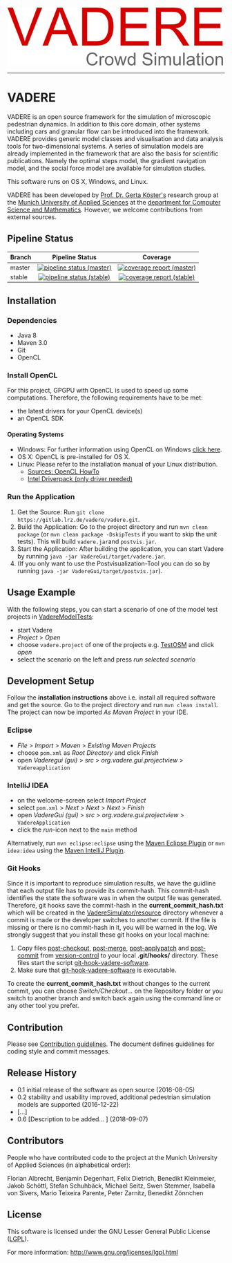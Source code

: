 ![VADERE](vadere.png "VADERE")

---

# VADERE

VADERE is an open source framework for the simulation of microscopic pedestrian dynamics. In addition to this core domain, other systems including cars and granular flow can be introduced into the framework. VADERE provides generic model classes and visualisation and data analysis tools for two-dimensional systems. A series of simulation models are already implemented in the framework that are also the basis for scientific publications. Namely the optimal steps model, the gradient navigation model, and the social force model are available for simulation studies.

This software runs on OS X, Windows, and Linux.

VADERE has been developed by [Prof. Dr. Gerta Köster's](http://www.cs.hm.edu/die_fakultaet/ansprechpartner/professoren/koester/index.de.html)
research group at the [Munich University of Applied Sciences](https://www.hm.edu/) at the
[department for Computer Science and Mathematics](http://cs.hm.edu/).
However, we welcome contributions from external sources.

## Pipeline Status

| Branch  | Pipeline Status  | Coverage |
|:--------|:----------------:|:--------:| 
| master  | [![pipeline status (master)](https://gitlab.lrz.de/vadere/vadere/badges/master/pipeline.svg)](https://gitlab.lrz.de/vadere/vadere/commits/master) | [![coverage report (master)](https://gitlab.lrz.de/vadere/vadere/badges/master/coverage.svg)](https://gitlab.lrz.de/vadere/vadere/commits/master) |
| stable | [![pipeline status (stable)](https://gitlab.lrz.de/vadere/vadere/badges/stable/pipeline.svg)](https://gitlab.lrz.de/vadere/vadere/commits/stable) | [![coverage report (stable)](https://gitlab.lrz.de/vadere/vadere/badges/stable/coverage.svg)](https://gitlab.lrz.de/vadere/vadere/commits/stable) |

## Installation

### Dependencies

* Java 8
* Maven 3.0
* Git
* OpenCL

### Install OpenCL

For this project, GPGPU with OpenCL is used to speed up some computations. Therefore, the following requirements have to be met:

* the latest drivers for your OpenCL device(s)
* an OpenCL SDK

#### Operating Systems

* Windows: For further information using OpenCL on Windows [click here](https://streamcomputing.eu/blog/2015-03-16/how-to-install-opencl-on-windows/).
* OS X: OpenCL is pre-installed for OS X.
* Linux: Please refer to the installation manual of your Linux distribution. 
  * [Sources: OpenCL HowTo](https://wiki.tiker.net/OpenCLHowTo)
  * [Intel Driverpack (only driver needed)](https://software.intel.com/en-us/articles/opencl-drivers#latest_linux_driver)

### Run the Application

1. Get the Source: Run `git clone https://gitlab.lrz.de/vadere/vadere.git`.
2. Build the Application: Go to the project directory and run `mvn clean package` (or `mvn clean package -DskipTests` if you want to skip the unit tests). This will build `vadere.jar`and `postvis.jar`. 
3. Start the Application: After building the application, you can start Vadere by running `java -jar VadereGui/target/vadere.jar`.
4. (If you only want to use the Postvisualization-Tool you can do so by running `java -jar VadereGui/target/postvis.jar`).

## Usage Example

With the following steps, you can start a scenario of one of the model test projects in [VadereModelTests](VadereModelTests):

- start Vadere 
- *Project* > *Open* 
- choose `vadere.project` of one of the projects e.g. [TestOSM](VadereModelTests/TestOSM) and click *open*
- select the scenario on the left and press *run selected scenario*


## Development Setup

Follow the **installation instructions** above i.e. install all required software and get the source. Go to the project directory and run `mvn clean install`. The project can now be imported *As Maven Project* in your IDE.

### Eclipse

- *File* > *Import* > *Maven* > *Existing Maven Projects*
- choose `pom.xml` as *Root Directory* and click *Finish*
- open *Vaderegui (gui)* > *src* > *org.vadere.gui.projectview* > `Vadereapplication`

### IntelliJ IDEA

- on the welcome-screen select *Import Project*
- select `pom.xml` > *Next* > *Next* > *Next* > *Finish*
- open *VadereGui (gui)* > *src* > *org.vadere.gui.projectview* > `VadereApplication`
- click the *run*-icon next to the `main` method

Alternatively, run `mvn eclipse:eclipse` using the [Maven Eclipse Plugin](http://maven.apache.org/plugins/maven-eclipse-plugin/usage.html) or `mvn idea:idea` using the [Maven IntelliJ Plugin](http://maven.apache.org/plugins/maven-idea-plugin/).

### Git Hooks

Since it is important to reproduce simulation results, we have the guidline that each output file has to provide its commit-hash. This commit-hash identifies
the state the software was in when the output file was generated. Therefore, git hooks save the commit-hash in the **current_commit_hash.txt** which
will be created in the [VadereSimulator/resource](vadere/VadereSimulator/resource) directory whenever a commit is made or the developer
switches to another commit. If the file is missing or there is no commit-hash in it, you will be warned in the log. 
We strongly suggest that you install these git hooks on your local machine:

1. Copy files [post-checkout](Documentation/version-control/post-checkout), [post-merge](Documentation/version-control/post-merge), 
[post-applypatch](Documentation/version-control/post-applypatch) and [post-commit](Documentation/version-control/post-commit) 
from [version-control](Documentation/version-control) to your local **.git/hooks/** directory.
These files start the script [git-hook-vadere-software](Documentation/version-control/git-hook-vadere-software).
2. Make sure that [git-hook-vadere-software](Documentation/version-control/git-hook-vadere-software) is executable.

To create the **current_commit_hash.txt** without changes to the current commit, you can choose *Switch/Checkout...* on the Repository folder or you 
switch to another branch and switch back again using the command line or any other tool you prefer.

## Contribution

Please see [Contribution guidelines](CONTRIBUTING.md). The document defines guidelines for coding style and commit messages.

## Release History

- 0.1 initial release of the software as open source (2016-08-05)
- 0.2 stability and usability improved, additional pedestrian simulation models are supported (2016-12-22)
- [...]
- 0.6 [Description to be added... ] (2018-09-07)

## Contributors

People who have contributed code to the project at the Munich University of Applied Sciences (in alphabetical order):

Florian Albrecht, Benjamin Degenhart, Felix Dietrich, Benedikt Kleinmeier, Jakob Schöttl, Stefan Schuhbäck, Michael Seitz, Swen Stemmer, Isabella von Sivers, Mario Teixeira Parente, Peter Zarnitz, Benedikt Zönnchen

## License

This software is licensed under the GNU Lesser General Public License ([LGPL](LICENSE)).

For more information: http://www.gnu.org/licenses/lgpl.html
